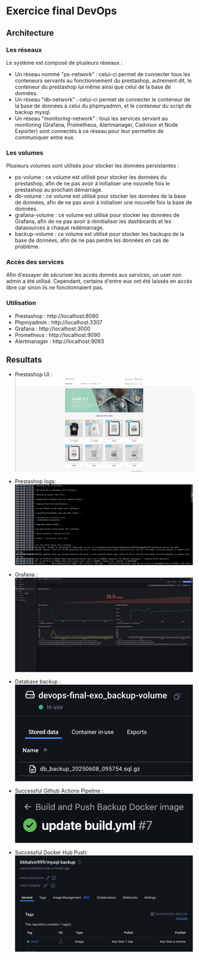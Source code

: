 # Exercice final DevOps

## Architecture

### Les réseaux
Le système est composé de plusieurs réseaux :
- Un réseau nommé "ps-network" : celui-ci permet de connecter tous les conteneurs servants au fonctionnement du prestashop, autrement dit, le conteneur du prestashop lui même ainsi que celui de la base de données.
- Un réseau "db-network" : celui-ci permet de connecter le conteneur de la base de données à celui du phpmyadmin, et le conteneur du script de backup mysql.
- Un réseau "monitoring-network" : tous les services servant au monitoring (Grafana, Prometheus, Alertmanager, Cadvisor et Node Exporter) sont connectés à ce réseau pour leur permettre de communiquer entre eux.

### Les volumes
Plusieurs volumes sont utilisés pour stocker les données persistantes :
- ps-volume : ce volume est utilisé pour stocker les données du prestashop, afin de ne pas avoir à initialiser une nouvelle fois le prestashop au prochain démarrage.
- db-volume : ce volume est utilisé pour stocker les données de la base de données, afin de ne pas avoir à initialiser une nouvelle fois la base de données.
- grafana-volume : ce volume est utilisé pour stocker les données de Grafana, afin de ne pas avoir à réinitialiser les dashboards et les datasources à chaque redémarrage.
- backup-volume : ce volume est utilisé pour stocker les backups de la base de données, afin de ne pas perdre les données en cas de problème.

### Accès des services
Afin d'essayer de sécuriser les accès donnés aux services, un user non admin a été utilisé. Cependant, certains d'entre eux ont été laissés en accès libre car sinon ils ne fonctionnaient pas.

### Utilisation
- Prestashop : http://localhost:8080 
- Phpmyadmin : http://localhost:3307 
- Grafana : http://localhost:3000
- Prometheus : http://localhost:9090
- Alertmanager : http://localhost:9093

## Resultats
- Prestashop UI : 
![Prestashop UI](prestashop-ui.png)


- Prestashop logs: 
![Prestashop Logs](prestashop-logs.png)


- Grafana :
![Grafana Dashboard](grafana-dashboard.png)


- Database backup : 
![Database Backup](db-backup.png)


- Successful Github Actions Pipeline : 
![Github Actions Pipeline](successful-build.png)


- Successful Docker Hub Push: 
![Docker Hub Push](push-dockerhub.png)